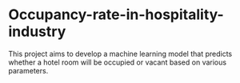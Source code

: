 # Occupancy-rate-in-hospitality-industry
This project aims to develop a machine learning model that predicts whether a hotel room will be occupied or vacant based on various parameters.
